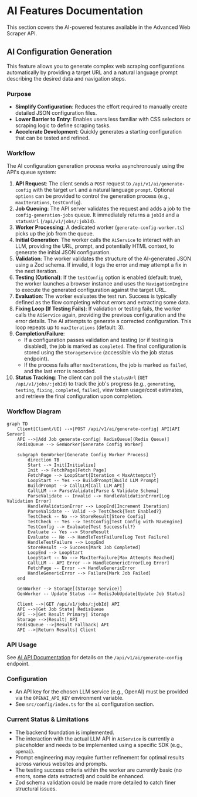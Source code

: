 # AI Features Documentation

This section covers the AI-powered features available in the Advanced Web Scraper API.

## AI Configuration Generation

This feature allows you to generate complex web scraping configurations automatically by providing a target URL and a natural language prompt describing the desired data and navigation steps.

### Purpose

- **Simplify Configuration**: Reduces the effort required to manually create detailed JSON configuration files.
- **Lower Barrier to Entry**: Enables users less familiar with CSS selectors or scraping logic to define scraping tasks.
- **Accelerate Development**: Quickly generates a starting configuration that can be tested and refined.

### Workflow

The AI configuration generation process works asynchronously using the API's queue system:

1.  **API Request**: The client sends a `POST` request to `/api/v1/ai/generate-config` with the target `url` and a natural language `prompt`. Optional `options` can be provided to control the generation process (e.g., `maxIterations`, `testConfig`).
2.  **Job Queuing**: The API server validates the request and adds a job to the `config-generation-jobs` queue. It immediately returns a `jobId` and a `statusUrl` (`/api/v1/jobs/:jobId`).
3.  **Worker Processing**: A dedicated worker (`generate-config-worker.ts`) picks up the job from the queue.
4.  **Initial Generation**: The worker calls the `AiService` to interact with an LLM, providing the URL, prompt, and potentially HTML context, to generate the initial JSON configuration.
5.  **Validation**: The worker validates the structure of the AI-generated JSON using a Zod schema. If invalid, it logs the error and may attempt a fix in the next iteration.
6.  **Testing (Optional)**: If the `testConfig` option is enabled (default: true), the worker launches a browser instance and uses the `NavigationEngine` to execute the generated configuration against the target URL.
7.  **Evaluation**: The worker evaluates the test run. Success is typically defined as the flow completing without errors and extracting some data.
8.  **Fixing Loop (If Testing Fails)**: If validation or testing fails, the worker calls the `AiService` again, providing the previous configuration and the error details. The AI attempts to generate a corrected configuration. This loop repeats up to `maxIterations` (default: 3).
9.  **Completion/Failure**:
    *   If a configuration passes validation and testing (or if testing is disabled), the job is marked as `completed`. The final configuration is stored using the `StorageService` (accessible via the job status endpoint).
    *   If the process fails after `maxIterations`, the job is marked as `failed`, and the last error is recorded.
10. **Status Tracking**: The client can poll the `statusUrl` (`GET /api/v1/jobs/:jobId`) to track the job's progress (e.g., `generating`, `testing`, `fixing`, `completed`, `failed`), view token usage/cost estimates, and retrieve the final configuration upon completion.

### Workflow Diagram

```mermaid
graph TD
    Client[Client/UI] -->|POST /api/v1/ai/generate-config| API[API Server]
    API -->|Add Job generate-config| RedisQueue[(Redis Queue)]
    RedisQueue --> GenWorker[Generate Config Worker]

    subgraph GenWorker[Generate Config Worker Process]
        direction TB
        Start --> Init[Initialize]
        Init --> FetchPage[Fetch Page]
        FetchPage --> LoopStart{Iteration < MaxAttempts?}
        LoopStart -- Yes --> BuildPrompt[Build LLM Prompt]
        BuildPrompt --> CallLLM[Call LLM API]
        CallLLM --> ParseValidate[Parse & Validate Schema]
        ParseValidate -- Invalid --> HandleValidationError[Log Validation Error]
        HandleValidationError --> LoopEnd[Increment Iteration]
        ParseValidate -- Valid --> TestCheck{Test Enabled?}
        TestCheck -- No --> StoreResult[Store Config]
        TestCheck -- Yes --> TestConfig[Test Config with NavEngine]
        TestConfig --> Evaluate{Test Successful?}
        Evaluate -- Yes --> StoreResult
        Evaluate -- No --> HandleTestFailure[Log Test Failure]
        HandleTestFailure --> LoopEnd
        StoreResult --> Success[Mark Job Completed]
        LoopEnd --> LoopStart
        LoopStart -- No --> MaxIterFailure[Max Attempts Reached]
        CallLLM -- API Error --> HandleGenericError[Log Error]
        FetchPage -- Error --> HandleGenericError
        HandleGenericError --> Failure[Mark Job Failed]
    end

    GenWorker --> Storage[(Storage Service)]
    GenWorker -- Update Status --> RedisJobUpdate[Update Job Status]

    Client -->|GET /api/v1/jobs/:jobId| API
    API -->|Get Job State| RedisQueue
    API -->|Get Result Primary| Storage
    Storage -->|Result| API
    RedisQueue -->|Result Fallback| API
    API -->|Return Results| Client
```

### API Usage

See [AI API Documentation](../api/ai-api.md) for details on the `/api/v1/ai/generate-config` endpoint.

### Configuration

- An API key for the chosen LLM service (e.g., OpenAI) must be provided via the `OPENAI_API_KEY` environment variable.
- See `src/config/index.ts` for the `ai` configuration section.

### Current Status & Limitations

- The backend foundation is implemented.
- The interaction with the actual LLM API in `AiService` is currently a placeholder and needs to be implemented using a specific SDK (e.g., `openai`).
- Prompt engineering may require further refinement for optimal results across various websites and prompts.
- The testing success criteria within the worker are currently basic (no errors, some data extracted) and could be enhanced.
- Zod schema validation could be made more detailed to catch finer structural issues.
